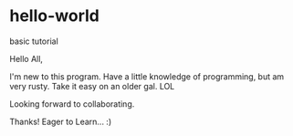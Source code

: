 # hello-world
basic tutorial

Hello All,

I'm new to this program. Have a little knowledge of programming, but am very rusty. Take it easy on an older gal. LOL

Looking forward to collaborating.

Thanks! Eager to Learn... :)
